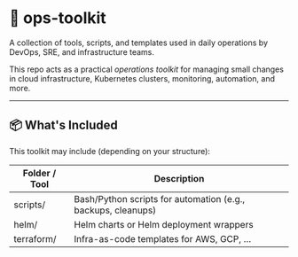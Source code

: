 # 🧰 ops-toolkit

A collection of tools, scripts, and templates used in daily operations by DevOps, SRE, and infrastructure teams.

This repo acts as a practical *operations toolkit* for managing small changes in cloud infrastructure, Kubernetes clusters, monitoring, automation, and more.

---

## 📦 What's Included

This toolkit may include (depending on your structure):

| Folder / Tool        | Description                                                  |
|----------------------|--------------------------------------------------------------|
| scripts/           | Bash/Python scripts for automation (e.g., backups, cleanups) |
| helm/              | Helm charts or Helm deployment wrappers                      |
| terraform/         | Infra-as-code templates for AWS, GCP, …
